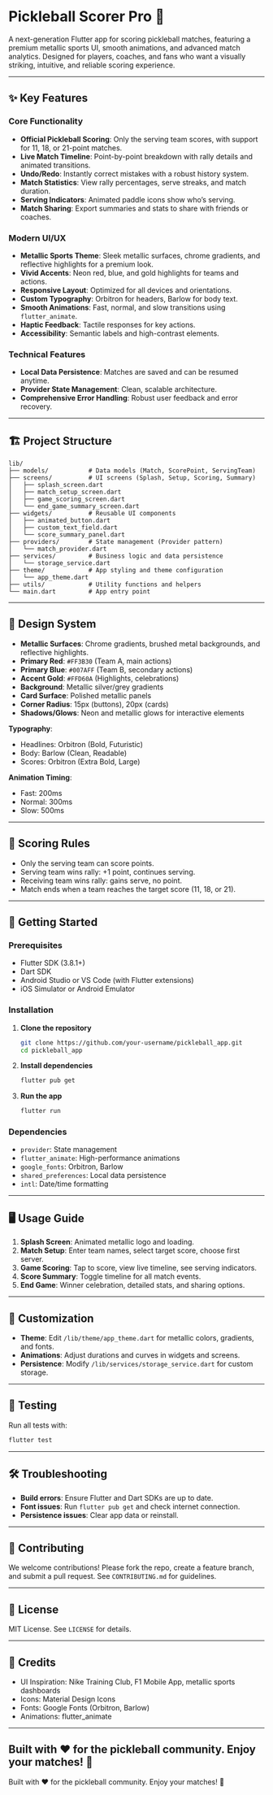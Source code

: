 # Pickleball Scorer Pro 🏓

A next-generation Flutter app for scoring pickleball matches, featuring a premium metallic sports UI, smooth animations, and advanced match analytics. Designed for players, coaches, and fans who want a visually striking, intuitive, and reliable scoring experience.

---

## ✨ Key Features

### Core Functionality

- **Official Pickleball Scoring**: Only the serving team scores, with support for 11, 18, or 21-point matches.
- **Live Match Timeline**: Point-by-point breakdown with rally details and animated transitions.
- **Undo/Redo**: Instantly correct mistakes with a robust history system.
- **Match Statistics**: View rally percentages, serve streaks, and match duration.
- **Serving Indicators**: Animated paddle icons show who’s serving.
- **Match Sharing**: Export summaries and stats to share with friends or coaches.

### Modern UI/UX

- **Metallic Sports Theme**: Sleek metallic surfaces, chrome gradients, and reflective highlights for a premium look.
- **Vivid Accents**: Neon red, blue, and gold highlights for teams and actions.
- **Responsive Layout**: Optimized for all devices and orientations.
- **Custom Typography**: Orbitron for headers, Barlow for body text.
- **Smooth Animations**: Fast, normal, and slow transitions using `flutter_animate`.
- **Haptic Feedback**: Tactile responses for key actions.
- **Accessibility**: Semantic labels and high-contrast elements.

### Technical Features

- **Local Data Persistence**: Matches are saved and can be resumed anytime.
- **Provider State Management**: Clean, scalable architecture.
- **Comprehensive Error Handling**: Robust user feedback and error recovery.

---

## 🏗️ Project Structure

```
lib/
├── models/           # Data models (Match, ScorePoint, ServingTeam)
├── screens/          # UI screens (Splash, Setup, Scoring, Summary)
│   ├── splash_screen.dart
│   ├── match_setup_screen.dart
│   ├── game_scoring_screen.dart
│   └── end_game_summary_screen.dart
├── widgets/          # Reusable UI components
│   ├── animated_button.dart
│   ├── custom_text_field.dart
│   └── score_summary_panel.dart
├── providers/        # State management (Provider pattern)
│   └── match_provider.dart
├── services/         # Business logic and data persistence
│   └── storage_service.dart
├── theme/            # App styling and theme configuration
│   └── app_theme.dart
├── utils/            # Utility functions and helpers
└── main.dart         # App entry point
```

---

## 🎨 Design System

- **Metallic Surfaces**: Chrome gradients, brushed metal backgrounds, and reflective highlights.
- **Primary Red**: `#FF3B30` (Team A, main actions)
- **Primary Blue**: `#007AFF` (Team B, secondary actions)
- **Accent Gold**: `#FFD60A` (Highlights, celebrations)
- **Background**: Metallic silver/grey gradients
- **Card Surface**: Polished metallic panels
- **Corner Radius**: 15px (buttons), 20px (cards)
- **Shadows/Glows**: Neon and metallic glows for interactive elements

**Typography**:  
- Headlines: Orbitron (Bold, Futuristic)  
- Body: Barlow (Clean, Readable)  
- Scores: Orbitron (Extra Bold, Large)

**Animation Timing**:  
- Fast: 200ms  
- Normal: 300ms  
- Slow: 500ms

---

## 🏓 Scoring Rules

- Only the serving team can score points.
- Serving team wins rally: +1 point, continues serving.
- Receiving team wins rally: gains serve, no point.
- Match ends when a team reaches the target score (11, 18, or 21).

---

## 📲 Getting Started

### Prerequisites

- Flutter SDK (3.8.1+)
- Dart SDK
- Android Studio or VS Code (with Flutter extensions)
- iOS Simulator or Android Emulator

### Installation

1. **Clone the repository**
   ```bash
   git clone https://github.com/your-username/pickleball_app.git
   cd pickleball_app
   ```

2. **Install dependencies**
   ```bash
   flutter pub get
   ```

3. **Run the app**
   ```bash
   flutter run
   ```

### Dependencies

- `provider`: State management
- `flutter_animate`: High-performance animations
- `google_fonts`: Orbitron, Barlow
- `shared_preferences`: Local data persistence
- `intl`: Date/time formatting

---

## 🖥️ Usage Guide

1. **Splash Screen**: Animated metallic logo and loading.
2. **Match Setup**: Enter team names, select target score, choose first server.
3. **Game Scoring**: Tap to score, view live timeline, see serving indicators.
4. **Score Summary**: Toggle timeline for all match events.
5. **End Game**: Winner celebration, detailed stats, and sharing options.

---

## 🧩 Customization

- **Theme**: Edit `/lib/theme/app_theme.dart` for metallic colors, gradients, and fonts.
- **Animations**: Adjust durations and curves in widgets and screens.
- **Persistence**: Modify `/lib/services/storage_service.dart` for custom storage.

---

## 🧪 Testing

Run all tests with:
```bash
flutter test
```

---

## 🛠 Troubleshooting

- **Build errors**: Ensure Flutter and Dart SDKs are up to date.
- **Font issues**: Run `flutter pub get` and check internet connection.
- **Persistence issues**: Clear app data or reinstall.

---

## 🤝 Contributing

We welcome contributions! Please fork the repo, create a feature branch, and submit a pull request. See `CONTRIBUTING.md` for guidelines.

---

## 📄 License

MIT License. See `LICENSE` for details.

---

## 🙏 Credits

- UI Inspiration: Nike Training Club, F1 Mobile App, metallic sports dashboards
- Icons: Material Design Icons
- Fonts: Google Fonts (Orbitron, Barlow)
- Animations: flutter_animate

---

Built with ❤️ for the pickleball community. Enjoy your matches! 🏓
---

Built with ❤️ for the pickleball community. Enjoy your matches! 🏓
